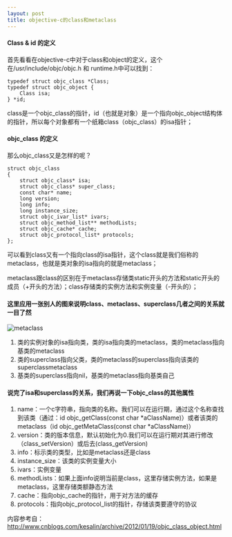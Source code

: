 ```yaml
---
layout: post
title: objective-c的class和metaclass
---
```

#### Class & id 的定义

首先看看在objective-c中对于class和object的定义，这个在/usr/include/objc/objc.h 和 runtime.h中可以找到：

	typedef struct objc_class *Class;
	typedef struct objc_object {
     	Class isa;
	} *id;
	
class是一个objc_class的指针，id（也就是对象）是一个指向objc_object结构体的指针，所以每个对象都有一个纸箱class（objc_class）的isa指针；

#### objc_class 的定义

那么objc_class又是怎样的呢？

	struct objc_class
	{
    	struct objc_class* isa;
	    struct objc_class* super_class;
	    const char* name;
	    long version;
	    long info;
    	long instance_size;
	    struct objc_ivar_list* ivars;
    	struct objc_method_list** methodLists;
	    struct objc_cache* cache;
	    struct objc_protocol_list* protocols;
	};
	
可以看到class又有一个指向class的isa指针，这个class就是我们俗称的metaclass，也就是类对象的isa指向的就是metaclass；

metaclass跟class的区别在于metaclass存储类static开头的方法和static开头的成员（+开头的方法）；class存储类的实例方法和实例变量（-开头的）；

#### 这里应用一张别人的图来说明class、metaclass、superclass几者之间的关系就一目了然

![metaclass](/AllenChiangBlog/public/upload/2014-04-23-01.gif)

1. 类的实例对象的isa指向类，类的isa指向类的metaclass，类的metaclass指向基类的metaclass
2. 类的superclass指向父类，类的metaclass的superclass指向该类的superclassmetaclass
3. 基类的superclass指向nil，基类的metaclass指向基类自己

#### 说完了isa和superclass的关系，我们再说一下objc_class的其他属性

1. name：一个c字符串，指向类的名称。我们可以在运行期，通过这个名称查找到该类（通过：id objc_getClass(const char *aClassName)）或者该类的metaclass（id objc_getMetaClass(const char *aClassName)）
2. version：类的版本信息，默认初始化为0.我们可以在运行期对其进行修改（class_setVersion）或后去(class_getVersion)
3. info：标示类的类型，比如是metaclass还是class
4. instance_size：该类的实例变量大小
5. ivars：实例变量
6. methodLists：如果上面info说明当前是class，这里存储实例方法，如果是metaclass，这里存储类额静态方法
7. cache：指向objc_cache的指针，用于对方法的缓存
8. protocols：指向objc_protocol_list的指针，存储该类要遵守的协议


内容参考自：http://www.cnblogs.com/kesalin/archive/2012/01/19/objc_class_object.html